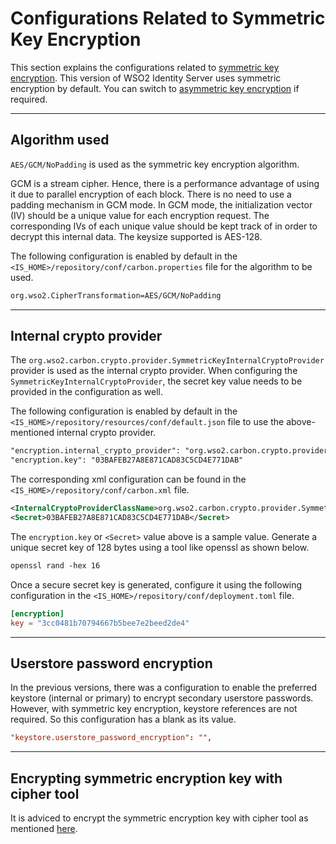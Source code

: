 # Configurations Related to Symmetric Key Encryption

This section explains the configurations related to [symmetric key encryption]({{base_path}}/deploy/security/symmetric-overview). This version of WSO2 Identity Server uses symmetric encryption by default. You can switch to [asymmetric key encryption]({{base_path}}/deploy/security/use-asymmetric-encryption) if required.

---

## Algorithm used

`AES/GCM/NoPadding` is used as the symmetric key encryption algorithm. 

GCM is a stream cipher. Hence, there is a performance advantage of using it due to parallel encryption of each block. There is no need to use a padding mechanism in GCM mode. In GCM mode, the initialization vector (IV) should be a unique value for each encryption request. The corresponding IVs of each unique value should be kept track of in order to decrypt this internal data. The keysize supported is AES-128. 

The following configuration is enabled by default in the `<IS_HOME>/repository/conf/carbon.properties` file for the algorithm to be used.

```xml
org.wso2.CipherTransformation=AES/GCM/NoPadding
```

---

## Internal crypto provider

The `org.wso2.carbon.crypto.provider.SymmetricKeyInternalCryptoProvider` provider is used as the internal crypto provider. When configuring the `SymmetricKeyInternalCryptoProvider`, the secret key value needs to be provided in the configuration as well. 

The following configuration is enabled by default in the `<IS_HOME>/repository/resources/conf/default.json` file to use the above-mentioned internal crypto provider.

```xml 
"encryption.internal_crypto_provider": "org.wso2.carbon.crypto.provider.SymmetricKeyInternalCryptoProvider",
"encryption.key": "03BAFEB27A8E871CAD83C5CD4E771DAB"
```

The corresponding xml configuration can be found in the `<IS_HOME>/repository/conf/carbon.xml` file. 

```xml 
<InternalCryptoProviderClassName>org.wso2.carbon.crypto.provider.SymmetricKeyInternalCryptoProvider</InternalCryptoProviderClassName>
<Secret>03BAFEB27A8E871CAD83C5CD4E771DAB</Secret>
```

The `encryption.key` or `<Secret>` value above is a sample value. Generate a unique secret key of 128 bytes using a tool like openssl as shown below. 

```xml 
openssl rand -hex 16
```

Once a secure secret key is generated, configure it using the following configuration in the `<IS_HOME>/repository/conf/deployment.toml` file.

```toml
[encryption]
key = "3cc0481b70794667b5bee7e2beed2de4"
```

---

## Userstore password encryption

In the previous versions, there was a configuration to enable the preferred keystore (internal or primary) to encrypt secondary userstore passwords.
However, with symmetric key encryption, keystore references are not required. So this configuration has a blank as its value. 

```toml
"keystore.userstore_password_encryption": "",
```

---

## Encrypting symmetric encryption key with cipher tool

It is adviced to encrypt the symmetric encryption key with cipher tool as mentioned [here]({{base_path}}/deploy/security/encrypt-passwords-with-cipher-tool).
